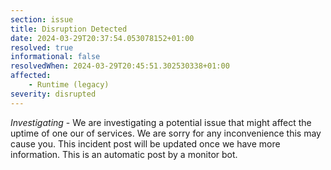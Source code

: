 ```yaml
---
section: issue
title: Disruption Detected
date: 2024-03-29T20:37:54.053078152+01:00
resolved: true
informational: false
resolvedWhen: 2024-03-29T20:45:51.302530338+01:00
affected:
    - Runtime (legacy)
severity: disrupted
---
```

*Investigating* - We are investigating a potential issue that might affect the uptime of one our of services. We are sorry for any inconvenience this may cause you. This incident post will be updated once we have more information.
This is an automatic post by a monitor bot.